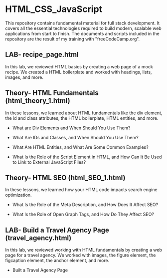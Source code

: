 # HTML_CSS_JavaScript
This repository contains fundamental material for full stack development. It covers all the essential technologies required to build modern, scalable web applications from start to finish. The documents and scripts included in the repository are the result of my training with "freeCodeCamp.org".

## LAB- recipe_page.html

In this lab, we reviewed HTML basics by creating a web page of a mock recipe. We created a HTML boilerplate and worked with headings, lists, images, and more.

## Theory- HTML Fundamentals (html_theory_1.html)

In these lessons, we learned about HTML fundamentals like the div element, the id and class attributes, the HTML boilerplate, HTML entities, and more.

* What are Div Elements and When Should You Use Them?

* What Are IDs and Classes, and When Should You Use Them?

* What Are HTML Entities, and What Are Some Common Examples?

* What Is the Role of the Script Element in HTML, and How Can It Be Used to Link to External JavaScript Files?

## Theory- HTML SEO (html_SEO_1.html)

In these lessons, we learned how your HTML code impacts search engine optimization.

* What Is the Role of the Meta Description, and How Does It Affect SEO?

* What Is the Role of Open Graph Tags, and How Do They Affect SEO?

## LAB- Build a Travel Agency Page (travel_agency.html)

In this lab, we reviewed working with HTML fundamentals by creating a web page for a travel agency. We worked with images, the figure element, the figcaption element, the anchor element, and more.

* Built a Travel Agency Page
